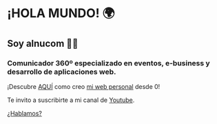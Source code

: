 # ¡HOLA MUNDO! 🌍
## Soy **alnucom 🧑‍💻**
### Comunicador 360º especializado en eventos, e-business y desarrollo de aplicaciones web.

¡Descubre [AQUÍ](https://github.com/alnucom/alnucom.github.io.git) como creo [mi web personal](https://alnucom.github.io/) desde 0!

Te invito a suscribirte a mi canal de [Youtube](https://www.youtube.com/channel/UCgu1eRpfufPj7bu15sZDOKQ).

[¿Hablamos?](https://t.me/alnucom)
